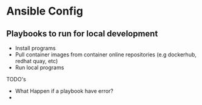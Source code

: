 # Ansible Config

## Playbooks to run for local development

- Install programs
- Pull container images from container online repositories
    (e.g dockerhub, redhat quay, etc)
- Run local programs

TODO's

- What Happen if a playbook have error?
-
